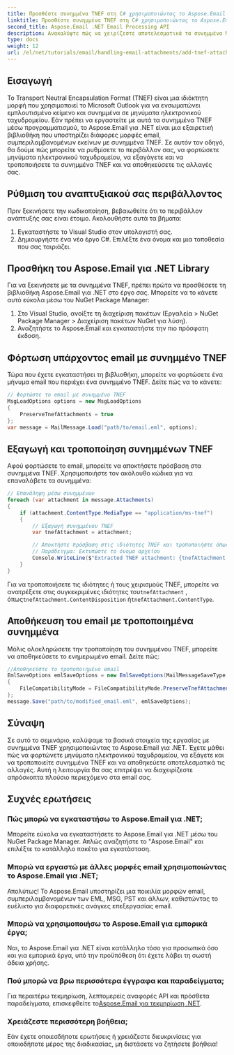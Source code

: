 ```yaml
---
title: Προσθέστε συνημμένα TNEF στη C# χρησιμοποιώντας το Aspose.Email για .NET
linktitle: Προσθέστε συνημμένα TNEF στη C# χρησιμοποιώντας το Aspose.Email για .NET
second_title: Aspose.Email .NET Email Processing API
description: Ανακαλύψτε πώς να χειρίζεστε αποτελεσματικά τα συνημμένα Μορφή ουδέτερης ενθυλάκωσης μεταφοράς (TNEF) σε C# με την ισχυρή βιβλιοθήκη Aspose.Email για .NET. Αυτός ο οδηγός καλύπτει τα πάντα, από τη ρύθμιση του περιβάλλοντος ανάπτυξης έως τη φόρτωση.
type: docs
weight: 12
url: /el/net/tutorials/email/handling-email-attachments/add-tnef-attachments-in-csharp/
---
```

## Εισαγωγή

Το Transport Neutral Encapsulation Format (TNEF) είναι μια ιδιόκτητη μορφή που χρησιμοποιεί το Microsoft Outlook για να ενσωματώνει εμπλουτισμένο κείμενο και συνημμένα σε μηνύματα ηλεκτρονικού ταχυδρομείου. Εάν πρέπει να εργαστείτε με αυτά τα συνημμένα TNEF μέσω προγραμματισμού, το Aspose.Email για .NET είναι μια εξαιρετική βιβλιοθήκη που υποστηρίζει διάφορες μορφές email, συμπεριλαμβανομένων εκείνων με συνημμένα TNEF. Σε αυτόν τον οδηγό, θα δούμε πώς μπορείτε να ρυθμίσετε το περιβάλλον σας, να φορτώσετε μηνύματα ηλεκτρονικού ταχυδρομείου, να εξαγάγετε και να τροποποιήσετε τα συνημμένα TNEF και να αποθηκεύσετε τις αλλαγές σας.

## Ρύθμιση του αναπτυξιακού σας περιβάλλοντος

Πριν ξεκινήσετε την κωδικοποίηση, βεβαιωθείτε ότι το περιβάλλον ανάπτυξής σας είναι έτοιμο. Ακολουθήστε αυτά τα βήματα:

1. Εγκαταστήστε το Visual Studio στον υπολογιστή σας.
2. Δημιουργήστε ένα νέο έργο C#. Επιλέξτε ένα όνομα και μια τοποθεσία που σας ταιριάζει.

## Προσθήκη του Aspose.Email για .NET Library

Για να ξεκινήσετε με τα συνημμένα TNEF, πρέπει πρώτα να προσθέσετε τη βιβλιοθήκη Aspose.Email για .NET στο έργο σας. Μπορείτε να το κάνετε αυτό εύκολα μέσω του NuGet Package Manager:

1. Στο Visual Studio, ανοίξτε τη διαχείριση πακέτων (Εργαλεία > NuGet Package Manager > Διαχείριση πακέτων NuGet για λύση).
2. Αναζητήστε το Aspose.Email και εγκαταστήστε την πιο πρόσφατη έκδοση.

## Φόρτωση υπάρχοντος email με συνημμένο TNEF

Τώρα που έχετε εγκαταστήσει τη βιβλιοθήκη, μπορείτε να φορτώσετε ένα μήνυμα email που περιέχει ένα συνημμένο TNEF. Δείτε πώς να το κάνετε:

```csharp
// Φορτώστε το email με συνημμένο TNEF
MsgLoadOptions options = new MsgLoadOptions
{
    PreserveTnefAttachments = true
};
var message = MailMessage.Load("path/to/email.eml", options);
```

## Εξαγωγή και τροποποίηση συνημμένων TNEF

Αφού φορτώσετε το email, μπορείτε να αποκτήσετε πρόσβαση στα συνημμένα TNEF. Χρησιμοποιήστε τον ακόλουθο κώδικα για να επαναλάβετε τα συνημμένα:

```csharp
// Επανάληψη μέσω συνημμένων
foreach (var attachment in message.Attachments)
{
    if (attachment.ContentType.MediaType == "application/ms-tnef")
    {
        // Εξαγωγή συνημμένου TNEF
        var tnefAttachment = attachment;

        // Αποκτήστε πρόσβαση στις ιδιότητες TNEF και τροποποιήστε όπως απαιτείται
        // Παράδειγμα: Εκτυπώστε το όνομα αρχείου
        Console.WriteLine($"Extracted TNEF attachment: {tnefAttachment.Name}");
    }
}
```

 Για να τροποποιήσετε τις ιδιότητες ή τους χειρισμούς TNEF, μπορείτε να ανατρέξετε στις συγκεκριμένες ιδιότητες του`tnefAttachment` , όπως`tnefAttachment.ContentDisposition` ή`tnefAttachment.ContentType`.

## Αποθήκευση του email με τροποποιημένα συνημμένα

Μόλις ολοκληρώσετε την τροποποίηση του συνημμένου TNEF, μπορείτε να αποθηκεύσετε το ενημερωμένο email. Δείτε πώς:

```csharp
//Αποθηκεύστε το τροποποιημένο email
EmlSaveOptions emlSaveOptions = new EmlSaveOptions(MailMessageSaveType.EmlFormat)
{
    FileCompatibilityMode = FileCompatibilityMode.PreserveTnefAttachments
};
message.Save("path/to/modified_email.eml", emlSaveOptions);
```

## Σύναψη

Σε αυτό το σεμινάριο, καλύψαμε τα βασικά στοιχεία της εργασίας με συνημμένα TNEF χρησιμοποιώντας το Aspose.Email για .NET. Έχετε μάθει πώς να φορτώνετε μηνύματα ηλεκτρονικού ταχυδρομείου, να εξάγετε και να τροποποιείτε συνημμένα TNEF και να αποθηκεύετε αποτελεσματικά τις αλλαγές. Αυτή η λειτουργία θα σας επιτρέψει να διαχειρίζεστε απρόσκοπτα πλούσιο περιεχόμενο στα email σας.

## Συχνές ερωτήσεις

### Πώς μπορώ να εγκαταστήσω το Aspose.Email για .NET;

Μπορείτε εύκολα να εγκαταστήσετε το Aspose.Email για .NET μέσω του NuGet Package Manager. Απλώς αναζητήστε το "Aspose.Email" και επιλέξτε το κατάλληλο πακέτο για εγκατάσταση.

### Μπορώ να εργαστώ με άλλες μορφές email χρησιμοποιώντας το Aspose.Email για .NET;

Απολύτως! Το Aspose.Email υποστηρίζει μια ποικιλία μορφών email, συμπεριλαμβανομένων των EML, MSG, PST και άλλων, καθιστώντας το ευέλικτο για διαφορετικές ανάγκες επεξεργασίας email.

### Μπορώ να χρησιμοποιήσω το Aspose.Email για εμπορικά έργα;

Ναι, το Aspose.Email για .NET είναι κατάλληλο τόσο για προσωπικά όσο και για εμπορικά έργα, υπό την προϋπόθεση ότι έχετε λάβει τη σωστή άδεια χρήσης.

### Πού μπορώ να βρω περισσότερα έγγραφα και παραδείγματα;

 Για περαιτέρω τεκμηρίωση, λεπτομερείς αναφορές API και πρόσθετα παραδείγματα, επισκεφθείτε το[Aspose.Email για τεκμηρίωση .NET](https://reference.aspose.com/email/net/).

### Χρειάζεστε περισσότερη βοήθεια;

Εάν έχετε οποιεσδήποτε ερωτήσεις ή χρειάζεστε διευκρινίσεις για οποιοδήποτε μέρος της διαδικασίας, μη διστάσετε να ζητήσετε βοήθεια!